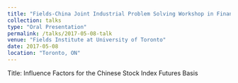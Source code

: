 ```yaml
---
title: "Fields-China Joint Industrial Problem Solving Workshop in Finance."
collection: talks
type: "Oral Presentation"
permalink: /talks/2017-05-08-talk
venue: "Fields Institute at University of Toronto"
date: 2017-05-08
location: "Toronto, ON"
---
```


Title: Influence Factors for the Chinese Stock Index Futures Basis

